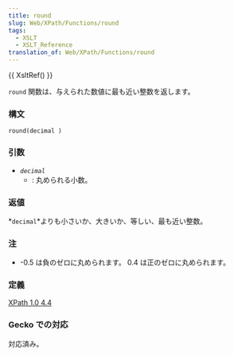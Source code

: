 ```yaml
---
title: round
slug: Web/XPath/Functions/round
tags:
  - XSLT
  - XSLT_Reference
translation_of: Web/XPath/Functions/round
---
```

{{ XsltRef() }}

`round` 関数は、与えられた数値に最も近い整数を返します。

### 構文

    round(decimal )

### 引数

- _`decimal`_
  - : 丸められる小数。

### 返値

*`decimal`*よりも小さいか、大きいか、等しい、最も近い整数。

### 注

- \-0.5 は負のゼロに丸められます。 0.4 は正のゼロに丸められます。

### 定義

[XPath 1.0 4.4](https://www.w3.org/TR/xpath#function-round)

### Gecko での対応

対応済み。
